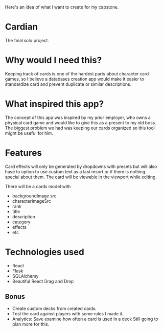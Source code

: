 Here's an idea of what I want to create for my capstone.
# Cardian
The final solo project.

# Why would I need this?
Keeping track of cards is one of the hardest parts about character card games, so I believe a databases creation app would make it easier to standardize card and prevent duplicate or similar descriptions.

# What inspired this app?
The concept of this app was inspired by my prior employer, who owns a physical card game and would like to give this as a present to my old boss. The biggest problem we had was keeping our cards organized so this tool might be useful for him.

# Features
Card effects will only be generated by dropdowns with presets but will also have to option to use custom text as a last resort or if there is nothing special about them. The card will be viewable in the viewport while editing.

There will be a cards model with
* backgroundImage src
* characterImageSrc
* rank
* title
* description
* category
* effects
* etc

# Technologies used
* React
* Flask
* SQLAlchemy
* Beautiful React Drag and Drop

## Bonus
* Create custom decks from created cards.
* Test the card against players with some rules I made it.
* Analytics: Save examine how often a card is used in a deck
Still going to plan more for this.
